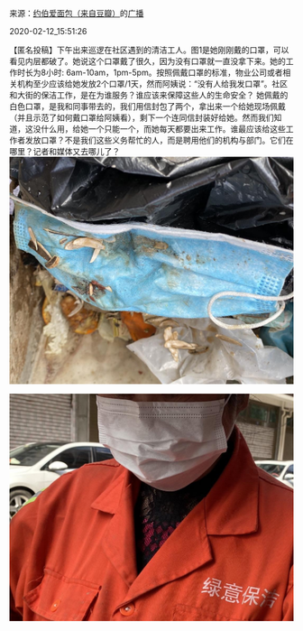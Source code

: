 来源：[约伯爱面包（来自豆瓣）](https://www.douban.com/people/210893750/)的[广播](https://www.douban.com/people/210893750/status/2806359078/)


2020-02-12_15:51:26


【匿名投稿】下午出来巡逻在社区遇到的清洁工人。图1是她刚刚戴的口罩，可以看见内层都破了。她说这个口罩戴了很久，因为没有口罩就一直没拿下来。她的工作时长为8小时: 6am-10am，1pm-5pm。按照佩戴口罩的标准，物业公司或者相关机构至少应该给她发放2个口罩/1天，然而阿姨说：“没有人给我发口罩”。社区和大街的保洁工作，是在为谁服务？谁应该来保障这些人的生命安全？
她佩戴的白色口罩，是我和同事带去的，我们用信封包了两个，拿出来一个给她现场佩戴（并且示范了如何戴口罩给阿姨看），剩下一个连同信封装好给她。然而我们知道，这没什么用，给她一个只能一个，而她每天都要出来工作。谁最应该给这些工作者发放口罩？不是我们这些义务帮忙的人，而是聘用他们的机构与部门。它们在哪里？记者和媒体又去哪儿了？
![](./pic/2020-02-12_15:51:26-约伯爱面包的广播1.jpg)  

![](./pic/2020-02-12_15:51:26-约伯爱面包的广播2.jpg)  

